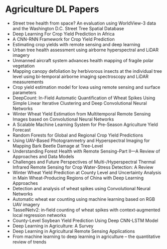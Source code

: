 # Agriculture DL Papers

<ul>

                             

 <li><a target="_blank" href="https://github.com/manjunath5496/Agriculture-DL-Papers/blob/master/a(1).pdf" style="text-decoration:none;">Street tree health from space? An evaluation using WorldView-3 data and the Washington D.C. Street Tree Spatial Database</a></li>

 <li><a target="_blank" href="https://github.com/manjunath5496/Agriculture-DL-Papers/blob/master/a(2).pdf" style="text-decoration:none;">Deep Learning For Crop Yield Prediction in Africa</a></li>

<li><a target="_blank" href="https://github.com/manjunath5496/Agriculture-DL-Papers/blob/master/a(3).pdf" style="text-decoration:none;">A CNN-RNN Framework for Crop
Yield Prediction</a></li>
 <li><a target="_blank" href="https://github.com/manjunath5496/Agriculture-DL-Papers/blob/master/a(4).pdf" style="text-decoration:none;">Estimating crop yields with remote sensing and deep learning</a></li>                              
<li><a target="_blank" href="https://github.com/manjunath5496/Agriculture-DL-Papers/blob/master/a(5).pdf" style="text-decoration:none;">Urban tree health assessment using airborne hyperspectral and LiDAR imagery</a></li>
<li><a target="_blank" href="https://github.com/manjunath5496/Agriculture-DL-Papers/blob/master/a(6).pdf" style="text-decoration:none;">Unmanned aircraft system advances health mapping of fragile polar vegetation</a></li>
 <li><a target="_blank" href="https://github.com/manjunath5496/Agriculture-DL-Papers/blob/master/a(7).pdf" style="text-decoration:none;">Mapping canopy defoliation by herbivorous insects at the individual tree level using bi-temporal airborne imaging spectroscopy and LiDAR measurements</a></li>

 <li><a target="_blank" href="https://github.com/manjunath5496/Agriculture-DL-Papers/blob/master/a(8).pdf" style="text-decoration:none;">Crop yield estimation model for Iowa using remote sensing and surface parameters </a></li>
   <li><a target="_blank" href="https://github.com/manjunath5496/Agriculture-DL-Papers/blob/master/a(9).pdf" style="text-decoration:none;">DeepCount: In-Field Automatic
Quantification of Wheat Spikes Using Simple Linear Iterative Clustering and Deep Convolutional Neural Networks</a></li>
  
   
 <li><a target="_blank" href="https://github.com/manjunath5496/Agriculture-DL-Papers/blob/master/a(10).pdf" style="text-decoration:none;">Winter Wheat Yield Estimation from Multitemporal Remote Sensing Images based on Convolutional Neural Networks</a></li>                              
<li><a target="_blank" href="https://github.com/manjunath5496/Agriculture-DL-Papers/blob/master/a(11).pdf" style="text-decoration:none;">A Scalable Machine Learning System for
Pre-Season Agriculture Yield Forecast</a></li>
<li><a target="_blank" href="https://github.com/manjunath5496/Agriculture-DL-Papers/blob/master/a(12).pdf" style="text-decoration:none;">Random Forests for Global and Regional
Crop Yield Predictions</a></li>
<li><a target="_blank" href="https://github.com/manjunath5496/Agriculture-DL-Papers/blob/master/a(13).pdf" style="text-decoration:none;">Using UAV-Based Photogrammetry and Hyperspectral Imaging for Mapping Bark Beetle Damage at Tree-Level</a></li>

<li><a target="_blank" href="https://github.com/manjunath5496/Agriculture-DL-Papers/blob/master/a(14).pdf" style="text-decoration:none;">Understanding Forest Health with Remote
Sensing-Part II—A Review of Approaches and Data Models</a></li>
                              
<li><a target="_blank" href="https://github.com/manjunath5496/Agriculture-DL-Papers/blob/master/a(15).pdf" style="text-decoration:none;">Challenges and Future Perspectives of
Multi-/Hyperspectral Thermal Infrared Remote Sensing for Crop Water-Stress Detection: A Review</a></li>

<li><a target="_blank" href="https://github.com/manjunath5496/Agriculture-DL-Papers/blob/master/a(16).pdf" style="text-decoration:none;">Winter Wheat Yield Prediction at County Level and Uncertainty Analysis in Main Wheat-Producing Regions of China with Deep Learning Approaches</a></li>

  <li><a target="_blank" href="https://github.com/manjunath5496/Agriculture-DL-Papers/blob/master/a(17).pdf" style="text-decoration:none;">Detection and analysis of wheat spikes using Convolutional Neural Networks</a></li>   
  
<li><a target="_blank" href="https://github.com/manjunath5496/Agriculture-DL-Papers/blob/master/a(18).pdf" style="text-decoration:none;">Automatic wheat ear counting using machine learning based on RGB UAV imagery</a></li> 

  
<li><a target="_blank" href="https://github.com/manjunath5496/Agriculture-DL-Papers/blob/master/a(19).pdf" style="text-decoration:none;">TasselNetv2: in‑field counting of wheat
spikes with context‑augmented local regression networks</a></li> 

<li><a target="_blank" href="https://github.com/manjunath5496/Agriculture-DL-Papers/blob/master/a(20).pdf" style="text-decoration:none;">County-Level Soybean Yield Prediction Using Deep CNN-LSTM Model</a></li>
<li><a target="_blank" href="https://github.com/manjunath5496/Agriculture-DL-Papers/blob/master/a(21).pdf" style="text-decoration:none;">Deep Learning in Agriculture: A Survey</a></li>
<li><a target="_blank" href="https://github.com/manjunath5496/Agriculture-DL-Papers/blob/master/a(22).pdf" style="text-decoration:none;">Deep Learning in Agricultural Remote Sensing Applications</a></li> 
 <li><a target="_blank" href="https://github.com/manjunath5496/Agriculture-DL-Papers/blob/master/a(23).pdf" style="text-decoration:none;">From machine learning to deep learning in agriculture – the quantitative review of trends</a></li> 
</ul>
